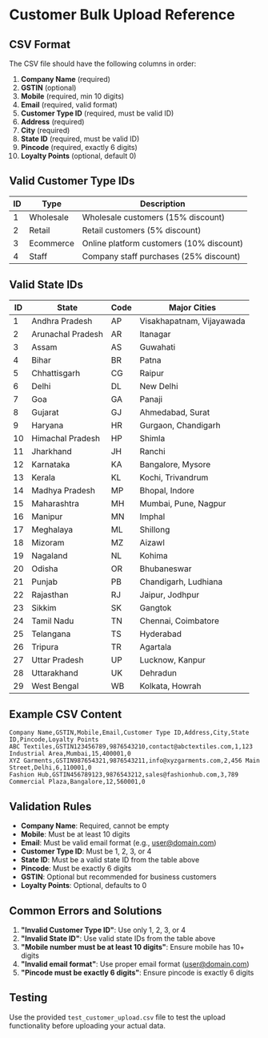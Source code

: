 # Customer Bulk Upload Reference

## CSV Format
The CSV file should have the following columns in order:

1. **Company Name** (required)
2. **GSTIN** (optional)
3. **Mobile** (required, min 10 digits)
4. **Email** (required, valid format)
5. **Customer Type ID** (required, must be valid ID)
6. **Address** (required)
7. **City** (required)
8. **State ID** (required, must be valid ID)
9. **Pincode** (required, exactly 6 digits)
10. **Loyalty Points** (optional, default 0)

## Valid Customer Type IDs
| ID | Type | Description |
|----|------|-------------|
| 1 | Wholesale | Wholesale customers (15% discount) |
| 2 | Retail | Retail customers (5% discount) |
| 3 | Ecommerce | Online platform customers (10% discount) |
| 4 | Staff | Company staff purchases (25% discount) |

## Valid State IDs
| ID | State | Code | Major Cities |
|----|-------|------|--------------|
| 1 | Andhra Pradesh | AP | Visakhapatnam, Vijayawada |
| 2 | Arunachal Pradesh | AR | Itanagar |
| 3 | Assam | AS | Guwahati |
| 4 | Bihar | BR | Patna |
| 5 | Chhattisgarh | CG | Raipur |
| 6 | Delhi | DL | New Delhi |
| 7 | Goa | GA | Panaji |
| 8 | Gujarat | GJ | Ahmedabad, Surat |
| 9 | Haryana | HR | Gurgaon, Chandigarh |
| 10 | Himachal Pradesh | HP | Shimla |
| 11 | Jharkhand | JH | Ranchi |
| 12 | Karnataka | KA | Bangalore, Mysore |
| 13 | Kerala | KL | Kochi, Trivandrum |
| 14 | Madhya Pradesh | MP | Bhopal, Indore |
| 15 | Maharashtra | MH | Mumbai, Pune, Nagpur |
| 16 | Manipur | MN | Imphal |
| 17 | Meghalaya | ML | Shillong |
| 18 | Mizoram | MZ | Aizawl |
| 19 | Nagaland | NL | Kohima |
| 20 | Odisha | OR | Bhubaneswar |
| 21 | Punjab | PB | Chandigarh, Ludhiana |
| 22 | Rajasthan | RJ | Jaipur, Jodhpur |
| 23 | Sikkim | SK | Gangtok |
| 24 | Tamil Nadu | TN | Chennai, Coimbatore |
| 25 | Telangana | TS | Hyderabad |
| 26 | Tripura | TR | Agartala |
| 27 | Uttar Pradesh | UP | Lucknow, Kanpur |
| 28 | Uttarakhand | UK | Dehradun |
| 29 | West Bengal | WB | Kolkata, Howrah |

## Example CSV Content
```csv
Company Name,GSTIN,Mobile,Email,Customer Type ID,Address,City,State ID,Pincode,Loyalty Points
ABC Textiles,GSTIN123456789,9876543210,contact@abctextiles.com,1,123 Industrial Area,Mumbai,15,400001,0
XYZ Garments,GSTIN987654321,9876543211,info@xyzgarments.com,2,456 Main Street,Delhi,6,110001,0
Fashion Hub,GSTIN456789123,9876543212,sales@fashionhub.com,3,789 Commercial Plaza,Bangalore,12,560001,0
```

## Validation Rules
- **Company Name**: Required, cannot be empty
- **Mobile**: Must be at least 10 digits
- **Email**: Must be valid email format (e.g., user@domain.com)
- **Customer Type ID**: Must be 1, 2, 3, or 4
- **State ID**: Must be a valid state ID from the table above
- **Pincode**: Must be exactly 6 digits
- **GSTIN**: Optional but recommended for business customers
- **Loyalty Points**: Optional, defaults to 0

## Common Errors and Solutions
1. **"Invalid Customer Type ID"**: Use only 1, 2, 3, or 4
2. **"Invalid State ID"**: Use valid state IDs from the table above
3. **"Mobile number must be at least 10 digits"**: Ensure mobile has 10+ digits
4. **"Invalid email format"**: Use proper email format (user@domain.com)
5. **"Pincode must be exactly 6 digits"**: Ensure pincode is exactly 6 digits

## Testing
Use the provided `test_customer_upload.csv` file to test the upload functionality before uploading your actual data.
